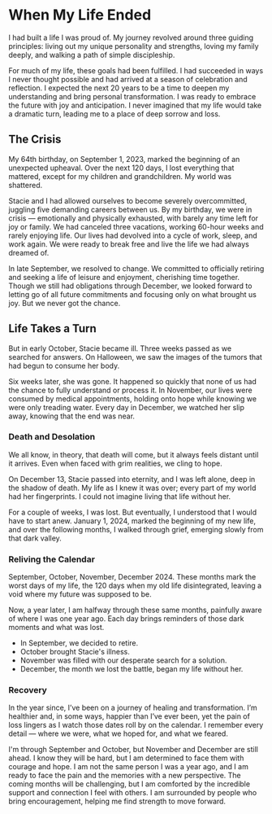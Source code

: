 # When My Life Ended

I had built a life I was proud of. My journey revolved around three guiding principles: living out my unique personality
and strengths, loving my family deeply, and walking a path of simple discipleship.

For much of my life, these goals had been fulfilled. I had succeeded in ways I never thought possible and had arrived at
a season of celebration and reflection. I expected the next 20 years to be a time to deepen my understanding and bring personal
transformation.  I was ready to embrace the future with joy and anticipation.  I never imagined that my life would take a
dramatic turn, leading me to a place of deep sorrow and loss.


## The Crisis

My 64th birthday, on September 1, 2023, marked the beginning of an unexpected upheaval. Over the next 120 days, I lost
everything that mattered, except for my children and grandchildren. My world was shattered.

Stacie and I had allowed ourselves to become severely overcommitted, juggling five demanding careers between us. By my
birthday, we were in crisis — emotionally and physically exhausted, with barely any time left for joy or family. We had
canceled three vacations, working 60-hour weeks and rarely enjoying life. Our lives had devolved into a cycle of work,
sleep, and work again. We were ready to break free and live the life we had always dreamed of. 

In late September, we resolved to change. We committed to officially retiring and seeking a life of leisure and
enjoyment, cherishing time together. Though we still had obligations through December, we looked forward to letting go
of all future commitments and focusing only on what brought us joy.
But we never got the chance.


## Life Takes a Turn

But in early October, Stacie became ill. Three weeks passed as we searched for answers. On Halloween, we saw the images of the
tumors that had begun to consume her body.

Six weeks later, she was gone. It happened so quickly that none of us had the chance to fully understand or process it.
In November, our lives were consumed by medical appointments, holding onto hope while knowing we were only treading
water.  Every day in December, we watched her slip away, knowing that the end was near.


### Death and Desolation

We all know, in theory, that death will come, but it always feels distant until it arrives. Even when faced with grim
realities, we cling to hope.

On December 13, Stacie passed into eternity, and I was left alone, deep in the shadow of death. My life as I knew it was
over; every part of my world had her fingerprints. I could not imagine living that life without her.

For a couple of weeks, I was lost. But eventually, I understood that I would have to start anew. January 1, 2024, marked
the beginning of my new life, and over the following months, I walked through grief, emerging slowly from that dark
valley.


### Reliving the Calendar

September, October, November, December 2024. These months mark the worst days of my life, the 120 days when my old life
disintegrated, leaving a void where my future was supposed to be.

Now, a year later, I am halfway through these same months, painfully aware of where I was one year ago. Each day brings
reminders of those dark moments and what was lost.  

- In September, we decided to retire.
- October brought Stacie's illness.
- November was filled with our desperate search for a solution.
- December, the month we lost the battle, began my life without her.


### Recovery

In the year since, I’ve been on a journey of healing and transformation. I’m healthier and, in some ways, happier than
I’ve ever been, yet the pain of loss lingers as I watch those dates roll by on the calendar. I remember every
detail — where we were, what we hoped for, and what we feared.

I'm through September and October, but November and December are still ahead. I know they will be hard, but I am
determined to face them with courage and hope. I am not the same person I was a year ago, and I am ready to face the
pain and the memories with a new perspective.
The coming months will be challenging, but I am comforted by the incredible support and connection I feel with others. I
am surrounded by people who bring encouragement, helping me find strength to move forward.

